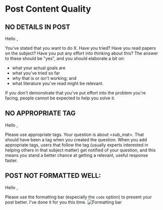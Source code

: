 Post Content Quality
====


NO DETAILS IN POST
----

Hello <uname>,

You've stated that you want to do X. Have you tried? Have you read papers on the subject? Have you put any effort into thinking about this? The answer to these should be "yes", and you should elaborate a bit on: 
 - what your actual goals are
 - what you've tried so far
 - why that is or isn't working; and
 - what literature you've read might be relevant.

If you don't demonstrate that you've put effort into the problem you're facing, people cannot be expected to help you solve it.


NO APPROPRIATE TAG
----

Hello <uname>,

Please use appropriate tags. Your question is about <sub_mat>. That should have been a tag when you created the question. When you add appropriate tags, users that follow the tag (usually experts interested in helping others in that subject matter) get notified of your question, and this means you stand a better chance at getting a relevant, useful response faster. 


POST NOT FORMATTED WELL:
----

Hello <uname>,

Please use the formatting bar (especially the `code` option) to present your post better. I've done it for you this time.
![Formatting bar][1]


  [1]: http://i66.tinypic.com/33kdnjt.png

